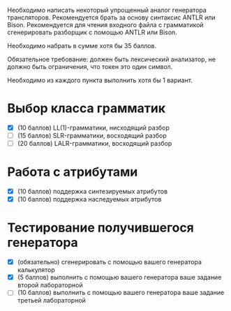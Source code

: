 Необходимо написать некоторый упрощенный аналог генератора трансляторов. Рекомендуется брать за основу синтаксис ANTLR или Bison. Рекомендуется для чтения входного файла с грамматикой сгенерировать разборщик с помощью ANTLR или Bison.

Необходимо набрать в сумме хотя бы 35 баллов.

Обязательное требование: должен быть лексический анализатор, не должно быть ограничения, что токен это один символ.

Необходимо из каждого пункта выполнить хотя бы 1 вариант.

# Выбор класса грамматик
- [x] (10 баллов) LL(1)-грамматики, нисходящий разбор
- [ ] (15 баллов) SLR-грамматики, восходящий разбор
- [ ] (20 баллов) LALR-грамматики, восходящий разбор

# Работа с атрибутами
- [x] (10 баллов) поддержка синтезируемых атрибутов
- [x] (10 баллов) поддержка наследуемых атрибутов

# Тестирование получившегося генератора
- [x] (обязательно) сгенерировать с помощью вашего генератора калькулятор
- [x] (5 баллов) выполнить с помощью вашего генератора ваше задание второй лабораторной
- [ ] (10 баллов) выполнить с помощью вашего генератора ваше задание третьей лабораторной